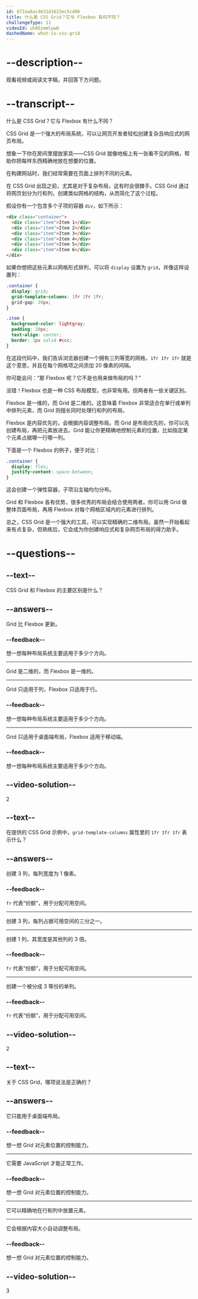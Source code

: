 ```yaml
---
id: 672aa8ac4631d1623ec5cd86
title: 什么是 CSS Grid？它与 Flexbox 有何不同？
challengeType: 11
videoId: uh0EzmmlpwQ
dashedName: what-is-css-grid
---
```


# --description--

观看视频或阅读文字稿，并回答下方问题。

# --transcript--

什么是 CSS Grid？它与 Flexbox 有什么不同？

CSS Grid 是一个强大的布局系统，可以让网页开发者轻松创建复杂且响应式的网页布局。

想象一下你在房间里摆放家具——CSS Grid 就像地板上有一张看不见的网格，帮助你把每样东西精确地放在想要的位置。

在构建网站时，我们经常需要在页面上排列不同的元素。

在 CSS Grid 出现之前，尤其是对于复杂布局，这有时会很棘手。CSS Grid 通过将网页划分为行和列，创建类似网格的结构，从而简化了这个过程。

假设你有一个包含多个子项的容器 `div`，如下所示：

```html
<div class="container">
  <div class="item">Item 1</div>
  <div class="item">Item 2</div>
  <div class="item">Item 3</div>
  <div class="item">Item 4</div>
  <div class="item">Item 5</div>
  <div class="item">Item 6</div>
</div>
```

如果你想把这些元素以网格形式排列，可以将 `display` 设置为 `grid`，并像这样设置列：

```css
.container {
  display: grid;
  grid-template-columns: 1fr 1fr 1fr;
  grid-gap: 20px;
}

.item {
  background-color: lightgray;
  padding: 20px;
  text-align: center;
  border: 1px solid #ccc;
}
```

在这段代码中，我们告诉浏览器创建一个拥有三列等宽的网格，`1fr 1fr 1fr` 就是这个意思，并且在每个网格项之间添加 20 像素的间隔。

你可能会问：“那 Flexbox 呢？它不是也用来做布局的吗？”

没错！Flexbox 也是一种 CSS 布局模型，也非常有用。但两者有一些关键区别。

Flexbox 是一维的，而 Grid 是二维的。这意味着 Flexbox 非常适合在单行或单列中排列元素，而 Grid 则擅长同时处理行和列的布局。

Flexbox 是内容优先的，会根据内容调整布局。而 Grid 是布局优先的，你可以先创建布局，再把元素放进去。Grid 能让你更精确地控制元素的位置，比如指定某个元素占据哪一行哪一列。

下面是一个 Flexbox 的例子，便于对比：

```css
.container {
  display: flex;
  justify-content: space-between;
}
```

这会创建一个弹性容器，子项沿主轴均匀分布。

Grid 和 Flexbox 各有优势，很多优秀的布局会结合使用两者。你可以用 Grid 做整体页面布局，再用 Flexbox 对每个网格区域内的元素进行排列。

总之，CSS Grid 是一个强大的工具，可以实现精确的二维布局。虽然一开始看起来有点复杂，但熟练后，它会成为你创建响应式和复杂网页布局的得力助手。

# --questions--

## --text--

CSS Grid 和 Flexbox 的主要区别是什么？

## --answers--

Grid 比 Flexbox 更新。

### --feedback--

想一想每种布局系统主要适用于多少个方向。

---

Grid 是二维的，而 Flexbox 是一维的。

---

Grid 只适用于列，Flexbox 只适用于行。

### --feedback--

想一想每种布局系统主要适用于多少个方向。

---

Grid 只适用于桌面端布局，Flexbox 适用于移动端。

### --feedback--

想一想每种布局系统主要适用于多少个方向。

## --video-solution--

2

## --text--

在提供的 CSS Grid 示例中，`grid-template-columns` 属性里的 `1fr 1fr 1fr` 表示什么？

## --answers--

创建 3 列，每列宽度为 1 像素。

### --feedback--

`fr` 代表“份额”，用于分配可用空间。

---

创建 3 列，每列占据可用空间的三分之一。

---

创建 1 列，其宽度是其他列的 3 倍。

### --feedback--

`fr` 代表“份额”，用于分配可用空间。

---

创建一个被分成 3 等份的单列。

### --feedback--

`fr` 代表“份额”，用于分配可用空间。

## --video-solution--

2

## --text--

关于 CSS Grid，哪项说法是正确的？

## --answers--

它只能用于桌面端布局。

### --feedback--

想一想 Grid 对元素位置的控制能力。

---

它需要 JavaScript 才能正常工作。

### --feedback--

想一想 Grid 对元素位置的控制能力。

---

它可以精确地在行和列中放置元素。

---

它会根据内容大小自动调整布局。

### --feedback--

想一想 Grid 对元素位置的控制能力。

## --video-solution--

3

